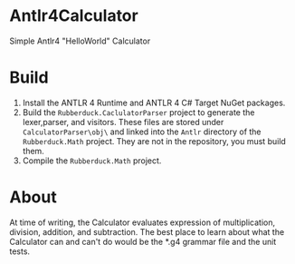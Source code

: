 # Antlr4Calculator
Simple Antlr4 "HelloWorld" Calculator

# Build

1. Install the ANTLR 4 Runtime and ANTLR 4 C# Target NuGet packages. 
2. Build the `Rubberduck.CaclulatorParser` project to generate the lexer,parser, and visitors.
  These files are stored under `CalculatorParser\obj\` and linked into the `Antlr` directory of the `Rubberduck.Math` project.
  They are not in the repository, you must build them.
3. Compile the `Rubberduck.Math` project.

# About

At time of writing, the Calculator evaluates expression of multiplication, division, addition, and subtraction. 
The best place to learn about what the Calculator can and can't do would be the *.g4 grammar file and the unit tests.
